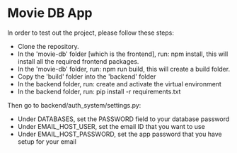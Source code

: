 # Movie DB App

In order to test out the project, please follow these steps:

- Clone the repository.
- In the 'movie-db' folder [which is the frontend], run: npm install, this will install all the required frontend packages.
- In the 'movie-db' folder, run: npm run build, this will create a build folder.
- Copy the 'build' folder into the 'backend' folder
- In the backend folder, run: create and activate the virtual environment
- In the backend folder, run: pip install -r requirements.txt

Then go to backend/auth_system/settings.py:

- Under DATABASES, set the PASSWORD field to your database password
- Under EMAIL_HOST_USER, set the email ID that you want to use
- Under EMAIL_HOST_PASSWORD, set the app password that you have setup for your email
